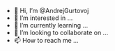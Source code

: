 - 👋 Hi, I’m @AndrejGurtovoj
- 👀 I’m interested in ...
- 🌱 I’m currently learning ...
- 💞️ I’m looking to collaborate on ...
- 📫 How to reach me ...

<!---
AndrejGurtovoj/AndrejGurtovoj is a ✨ special ✨ repository because its `README.md` (this file) appears on your GitHub profile.
You can click the Preview link to take a look at your changes.
--->
